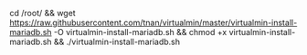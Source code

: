 cd /root/ && wget https://raw.githubusercontent.com/tnan/virtualmin/master/virtualmin-install-mariadb.sh -O virtualmin-install-mariadb.sh && chmod +x virtualmin-install-mariadb.sh && ./virtualmin-install-mariadb.sh
